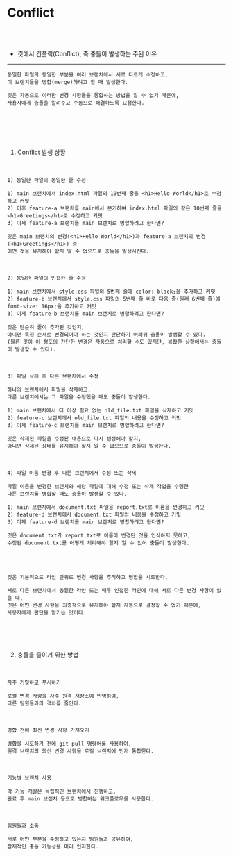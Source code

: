 # Conflict

<br />
<br />

* 깃에서 컨플릭(Conflict), 즉 충돌이 발생하는 주된 이유
---

```
동일한 파일의 동일한 부분을 여러 브랜치에서 서로 다르게 수정하고,
이 브랜치들을 병합(merge)하려고 할 때 발생한다.

깃은 자동으로 이러한 변경 사항들을 통합하는 방법을 알 수 없기 때문에,
사용자에게 충돌을 알려주고 수동으로 해결하도록 요청한다.
```

<br />
<br />
<br />
<br />

1. Conflict 발생 상황

<br />

`1) 동일한 파일의 동일한 줄 수정`

```
1) main 브랜치에서 index.html 파일의 10번째 줄을 <h1>Hello World</h1>로 수정하고 커밋
2) 이후 feature-a 브랜치를 main에서 분기하여 index.html 파일의 같은 10번째 줄을 <h1>Greetings</h1>로 수정하고 커밋
3) 이제 feature-a 브랜치를 main 브랜치로 병합하려고 한다면?

깃은 main 브랜치의 변경(<h1>Hello World</h1>)과 feature-a 브랜치의 변경(<h1>Greetings</h1>) 중
어떤 것을 유지해야 할지 알 수 없으므로 충돌을 발생시킨다.
```

<br />

`2) 동일한 파일의 인접한 줄 수정`

```
1) main 브랜치에서 style.css 파일의 5번째 줄에 color: black;을 추가하고 커밋
2) feature-b 브랜치에서 style.css 파일의 5번째 줄 바로 다음 줄(원래 6번째 줄)에 font-size: 16px;을 추가하고 커밋
3) 이제 feature-b 브랜치를 main 브랜치로 병합하려고 한다면?

깃은 단순히 줄이 추가된 것인지,
아니면 특정 순서로 변경되어야 하는 것인지 판단하기 어려워 충돌이 발생할 수 있다.
(물론 깃이 이 정도의 간단한 변경은 자동으로 처리할 수도 있지만, 복잡한 상황에서는 충돌이 발생할 수 있다).
```

<br />

`3) 파일 삭제 후 다른 브랜치에서 수정`

```
하나의 브랜치에서 파일을 삭제하고,
다른 브랜치에서는 그 파일을 수정했을 때도 충돌이 발생한다.

1) main 브랜치에서 더 이상 필요 없는 old_file.txt 파일을 삭제하고 커밋
2) feature-c 브랜치에서 old_file.txt 파일의 내용을 수정하고 커밋
3) 이제 feature-c 브랜치를 main 브랜치로 병합하려고 한다면?

깃은 삭제된 파일을 수정된 내용으로 다시 생성해야 할지,
아니면 삭제된 상태를 유지해야 할지 알 수 없으므로 충돌이 발생한다.
```

<br />

`4) 파일 이름 변경 후 다른 브랜치에서 수정 또는 삭제`

```
파일 이름을 변경한 브랜치와 해당 파일에 대해 수정 또는 삭제 작업을 수행한
다른 브랜치를 병합할 때도 충돌이 발생할 수 있다.

1) main 브랜치에서 document.txt 파일을 report.txt로 이름을 변경하고 커밋
2) feature-d 브랜치에서 document.txt 파일의 내용을 수정하고 커밋
3) 이제 feature-d 브랜치를 main 브랜치로 병합하려고 한다면?

깃은 document.txt가 report.txt로 이름이 변경된 것을 인식하지 못하고,
수정된 document.txt를 어떻게 처리해야 할지 알 수 없어 충돌이 발생한다.
```

<br />
<br />

```
깃은 기본적으로 라인 단위로 변경 사항을 추적하고 병합을 시도한다.

서로 다른 브랜치에서 동일한 라인 또는 매우 인접한 라인에 대해 서로 다른 변경 사항이 있을 때,
깃은 어떤 변경 사항을 최종적으로 유지해야 할지 자동으로 결정할 수 없기 때문에,
사용자에게 판단을 맡기는 것이다.
```

<br />
<br />
<br />

2. 충돌을 줄이기 위한 방법

<br />

`자주 커밋하고 푸시하기`

```
로컬 변경 사항을 자주 원격 저장소에 반영하여,
다른 팀원들과의 격차를 줄인다.
```

<br />

`병합 전에 최신 변경 사항 가져오기`

```
병합을 시도하기 전에 git pull 명령어를 사용하여,
원격 브랜치의 최신 변경 사항을 로컬 브랜치에 먼저 통합한다.
```

<br />

`기능별 브랜치 사용`

```
각 기능 개발은 독립적인 브랜치에서 진행하고,
완료 후 main 브랜치 등으로 병합하는 워크플로우를 사용한다.
```

<br />

`팀원들과 소통`

```
서로 어떤 부분을 수정하고 있는지 팀원들과 공유하여,
잠재적인 충돌 가능성을 미리 인지한다.
```
